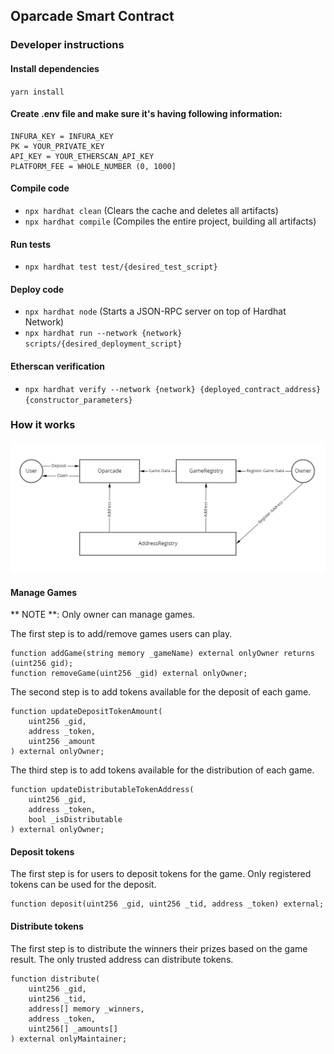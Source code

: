 ## Oparcade Smart Contract

### Developer instructions

#### Install dependencies
`yarn install`

#### Create .env file and make sure it's having following information:
```
INFURA_KEY = INFURA_KEY
PK = YOUR_PRIVATE_KEY
API_KEY = YOUR_ETHERSCAN_API_KEY
PLATFORM_FEE = WHOLE_NUMBER (0, 1000]
```

#### Compile code
- `npx hardhat clean` (Clears the cache and deletes all artifacts)
- `npx hardhat compile` (Compiles the entire project, building all artifacts)

#### Run tests
- `npx hardhat test test/{desired_test_script}`

#### Deploy code 
- `npx hardhat node` (Starts a JSON-RPC server on top of Hardhat Network)
- `npx hardhat run --network {network} scripts/{desired_deployment_script}`

#### Etherscan verification
- `npx hardhat verify --network {network} {deployed_contract_address} {constructor_parameters}`

### How it works
![Hight Level Contract Interactions](./docs/box-diagram.png)

#### Manage Games
** NOTE **: Only owner can manage games.

The first step is to add/remove games users can play.

````solidity
function addGame(string memory _gameName) external onlyOwner returns (uint256 gid);
function removeGame(uint256 _gid) external onlyOwner;
````

The second step is to add tokens available for the deposit of each game.

````solidity
function updateDepositTokenAmount(
    uint256 _gid,
    address _token,
    uint256 _amount
) external onlyOwner;
````

The third step is to add tokens available for the distribution of each game.

````solidity
function updateDistributableTokenAddress(
    uint256 _gid,
    address _token,
    bool _isDistributable
) external onlyOwner;
````

#### Deposit tokens

The first step is for users to deposit tokens for the game. Only registered tokens can be used for the deposit.

````solidity
function deposit(uint256 _gid, uint256 _tid, address _token) external;
````

#### Distribute tokens

The first step is to distribute the winners their prizes based on the game result. The only trusted address can distribute tokens.

````solidity
function distribute(
    uint256 _gid,
    uint256 _tid,
    address[] memory _winners,
    address _token,
    uint256[] _amounts[]
) external onlyMaintainer;
````